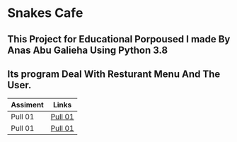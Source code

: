 # Snakes Cafe

## This Project for Educational Porpoused I made By Anas Abu Galieha Using Python 3.8

## Its program Deal With Resturant Menu And The User.

| Assiment | Links                                                     |
| -------- | --------------------------------------------------------- |
| Pull 01  | [Pull 01 ](https://github.com/AnasAGc/snakes-cafe/pull/1) |
| Pull 01  | [Pull 01 ](https://github.com/AnasAGc/snakes-cafe/pull/1) |


